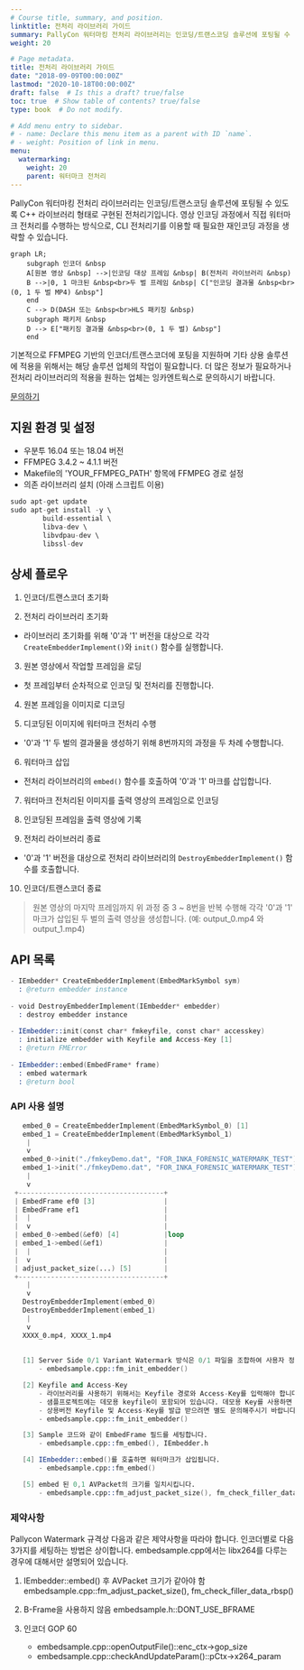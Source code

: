 ```yaml
---
# Course title, summary, and position.
linktitle: 전처리 라이브러리 가이드
summary: PallyCon 워터마킹 전처리 라이브러리는 인코딩/트랜스코딩 솔루션에 포팅될 수 있도록 C++ 라이브러리 형태로 구현된 전처리기입니다.
weight: 20

# Page metadata.
title: 전처리 라이브러리 가이드
date: "2018-09-09T00:00:00Z"
lastmod: "2020-10-18T00:00:00Z"
draft: false  # Is this a draft? true/false
toc: true  # Show table of contents? true/false
type: book  # Do not modify.

# Add menu entry to sidebar.
# - name: Declare this menu item as a parent with ID `name`.
# - weight: Position of link in menu.
menu:
  watermarking:
    weight: 20
    parent: 워터마크 전처리
---
```


PallyCon 워터마킹 전처리 라이브러리는 인코딩/트랜스코딩 솔루션에 포팅될 수 있도록 C++ 라이브러리 형태로 구현된 전처리기입니다. 영상 인코딩 과정에서 직접 워터마크 전처리를 수행하는 방식으로, CLI 전처리기를 이용할 때 필요한 재인코딩 과정을 생략할 수 있습니다.

```mermaid
graph LR;
    subgraph 인코더 &nbsp
    A[원본 영상 &nbsp] -->|인코딩 대상 프레임 &nbsp| B(전처리 라이브러리 &nbsp)
    B -->|0, 1 마크된 &nbsp<br>두 벌 프레임 &nbsp| C["인코딩 결과물 &nbsp<br>(0, 1 두 벌 MP4) &nbsp"]
    end
    C --> D(DASH 또는 &nbsp<br>HLS 패키징 &nbsp)
    subgraph 패키저 &nbsp
    D --> E["패키징 결과물 &nbsp<br>(0, 1 두 벌) &nbsp"]
    end
```

기본적으로 FFMPEG 기반의 인코더/트랜스코더에 포팅을 지원하며 기타 상용 솔루션에 적용을 위해서는 해당 솔루션 업체의 작업이 필요합니다. 더 많은 정보가 필요하거나 전처리 라이브러리의 적용을 원하는 업체는 잉카엔트웍스로 문의하시기 바랍니다.

<a href="https://www.pallycon.com/contact/?lang=ko" target="_blank" class="btn btn-primary">문의하기</a>

## 지원 환경 및 설정

- 우분투 16.04 또는 18.04 버전
- FFMPEG 3.4.2 ~ 4.1.1 버전
- Makefile의 'YOUR_FFMPEG_PATH' 항목에 FFMPEG 경로 설정
- 의존 라이브러리 설치 (아래 스크립트 이용)

```s
sudo apt-get update
sudo apt-get install -y \
		build-essential \
		libva-dev \
		libvdpau-dev \
		libssl-dev
```

## 상세 플로우

1. 인코더/트랜스코더 초기화

2. 전처리 라이브러리 초기화
  - 라이브러리 초기화를 위해 '0'과 '1' 버전을 대상으로 각각 `CreateEmbedderImplement()`와 `init()` 함수를 실행합니다.

3. 원본 영상에서 작업할 프레임을 로딩
  - 첫 프레임부터 순차적으로 인코딩 및 전처리를 진행합니다.

4. 원본 프레임을 이미지로 디코딩

5. 디코딩된 이미지에 워터마크 전처리 수행
  - '0'과 '1' 두 벌의 결과물을 생성하기 위해 8번까지의 과정을 두 차례 수행합니다.

6. 워터마크 삽입
  - 전처리 라이브러리의 `embed()` 함수를 호출하여 '0'과 '1' 마크를 삽입합니다.
   
7. 워터마크 전처리된 이미지를 출력 영상의 프레임으로 인코딩
   
8. 인코딩된 프레임을 출력 영상에 기록

9. 전처리 라이브러리 종료
  - '0'과 '1' 버전을 대상으로 전처리 라이브러리의 `DestroyEmbedderImplement()` 함수를 호출합니다.

10. 인코더/트랜스코더 종료

> 원본 영상의 마지막 프레임까지 위 과정 중 3 ~ 8번을 반복 수행해 각각 '0'과 '1' 마크가 삽입된 두 벌의 출력 영상을 생성합니다. (예: output_0.mp4 와 output_1.mp4)

## API 목록

```s
- IEmbedder* CreateEmbedderImplement(EmbedMarkSymbol sym)
  : @return embedder instance
  
- void DestroyEmbedderImplement(IEmbedder* embedder)
  : destroy embedder instance
    
- IEmbedder::init(const char* fmkeyfile, const char* accesskey)
  : initialize embedder with Keyfile and Access-Key [1]
  : @return FMError
    
- IEmbedder::embed(EmbedFrame* frame)
  : embed watermark
  : @return bool
```

### API 사용 설명

```s
   embed_0 = CreateEmbedderImplement(EmbedMarkSymbol_0) [1]
   embed_1 = CreateEmbedderImplement(EmbedMarkSymbol_1)
    |
    v
   embed_0->init("./fmkeyDemo.dat", "FOR_INKA_FORENSIC_WATERMARK_TEST") [2]
   embed_1->init("./fmkeyDemo.dat", "FOR_INKA_FORENSIC_WATERMARK_TEST")
    |
    v
 +------------------------------------+
 | EmbedFrame ef0 [3]                 |
 | EmbedFrame ef1                     |
 |  |                                 |
 |  v                                 |
 | embed_0->embed(&ef0) [4]           |loop
 | embed_1->embed(&ef1)               |
 |  |                                 |
 |  v                                 |
 | adjust_packet_size(...) [5]        |
 +------------------------------------+
    |
    v
   DestroyEmbedderImplement(embed_0)
   DestroyEmbedderImplement(embed_1)
    |
    v
   XXXX_0.mp4, XXXX_1.mp4
   
   
   [1] Server Side 0/1 Variant Watermark 방식은 0/1 파일을 조합하여 사용자 정보를 표현합니다. 0/1 파일을 만들기 위해서 인스턴스를 2개 생성합니다.
       - embedsample.cpp::fm_init_embedder()

   [2] Keyfile and Access-Key
       - 라이브러리를 사용하기 위해서는 Keyfile 경로와 Access-Key를 입력해야 합니다.
       - 샘플프로젝트에는 데모용 keyfile이 포함되어 있습니다. 데모용 Key를 사용하면 결과 영상 좌측 상단에 'Pallycon Demo' 문자가 나타나며 다른 기능상의 제약은 없습니다.
       - 상용버전 Keyfile 및 Access-Key를 발급 받으려면 별도 문의해주시기 바랍니다.
       - embedsample.cpp::fm_init_embedder()

   [3] Sample 코드와 같이 EmbedFrame 필드를 세팅합니다.
       - embedsample.cpp::fm_embed(), IEmbedder.h

   [4] IEmbedder::embed()를 호출하면 워터마크가 삽입됩니다.
       - embedsample.cpp::fm_embed()

   [5] embed 된 0,1 AVPacket의 크기를 일치시킵니다.
       - embedsample.cpp::fm_adjust_packet_size(), fm_check_filler_data_rbsp()
```

### 제약사항

Pallycon Watermark 규격상 다음과 같은 제약사항을 따라야 합니다.
인코더별로 다음 3가지를 세팅하는 방법은 상이합니다. embedsample.cpp에서는 libx264를 다루는 경우에 대해서만 설명되어 있습니다.

1. IEmbedder::embed() 후 AVPacket 크기가 같아야 함
   embedsample.cpp::fm_adjust_packet_size(), fm_check_filler_data_rbsp()

2. B-Frame을 사용하지 않음
   embedsample.h::DONT_USE_BFRAME

3. 인코더 GOP 60
   - embedsample.cpp::openOutputFile()::enc_ctx->gop_size
   - embedsample.cpp::checkAndUpdateParam()::pCtx->x264_param
